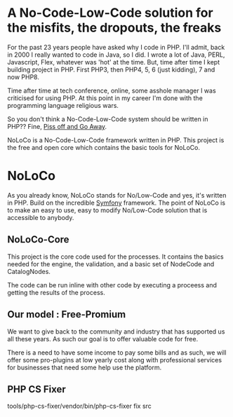 # A No-Code-Low-Code solution for the misfits, the dropouts, the freaks

For the past 23 years people have asked why I code in PHP. I'll admit, back in 2000 I really wanted to code in Java, so I did. I wrote a lot of Java, PERL, Javascript, Flex, whatever was 'hot' at the time. But, time after time I kept building project in PHP. First PHP3, then PHP4, 5, 6 (just kidding), 7 and now PHP8. 

Time after time at tech conference, online, some asshole manager I was criticised for using PHP. At this point in my career I'm done with the programming language religious wars. 

So you don't think a No-Code-Low-Code system should be written in PHP?? Fine, [Piss off and Go Away](https://www.urbandictionary.com/define.php?term=Elitest).

NoLoCo is a No-Code-Low-Code framework written in PHP. This project is the free and open core which contains the basic tools for NoLoCo.

# NoLoCo

As you already know, NoLoCo stands for No/Low-Code and yes, it's written in PHP. Build on the incredible [Symfony](https://symfony.com/) framework. The point of NoLoCo is to make an easy to use, easy to modify No/Low-Code solution that is accessible to anybody.

## NoLoCo-Core

This project is the core code used for the processes. It contains the basics needed for the engine, the validation, and a basic set of NodeCode and CatalogNodes.

The code can be run inline with other code by executing a proceess and getting the results of the process.

## Our model : Free-Promium

We want to give back to the community and industry that has supported us all these years. As such our goal is to offer valuable code for free. 

There is a need to have some income to pay some bills and as such, we will offer some pro-plugins at low yearly cost along with professional services for businesses that need some help use the platform. 

## PHP CS Fixer
tools/php-cs-fixer/vendor/bin/php-cs-fixer fix src
